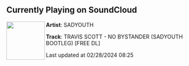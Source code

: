 ## Currently Playing on SoundCloud

[<img align="left" width="100" src="https://i1.sndcdn.com/artworks-lFcTt9UcMN66go62-vy5v7w-t500x500.jpg">](https://soundcloud.com/sadyouth/travis-scott-no-bystander-sadyouth-bootleg-free-dl)

**Artist**: SADYOUTH 

**Track**: TRAVIS SCOTT - NO BYSTANDER (SADYOUTH BOOTLEG) [FREE DL]

Last updated at 02/28/2024 08:25
